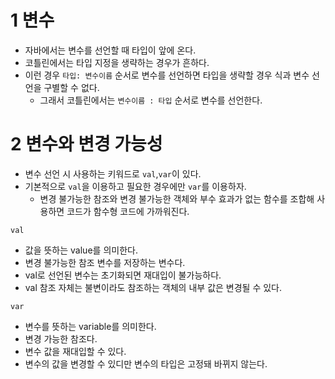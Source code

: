 # 1 변수

- 자바에서는 변수를 선언할 때 타입이 앞에 온다.
- 코틀린에서는 타입 지정을 생략하는 경우가 흔하다.
- 이런 경우 `타입: 변수이름` 순서로 변수를 선언하면 타입을 생략할 경우 식과 변수 선언을 구별할 수 없다.
  - 그래서 코틀린에서는 `변수이름 : 타입` 순서로 변수를 선언한다.



# 2 변수와 변경 가능성

- 변수 선언 시 사용하는 키워드로 `val`,`var`이 있다.
- 기본적으로 `val`을 이용하고 필요한 경우에만 `var`를 이용하자.
  - 변경 불가능한 참조와 변경 불가능한 객체와 부수 효과가 없는 함수를 조합해 사용하면 코드가 함수형 코드에 가까워진다.



`val`

- 값을 뜻하는 value를 의미한다.
- 변경 불가능한 참조 변수를 저장하는 변수다.
- val로 선언된 변수는 초기화되면 재대입이 불가능하다.
- val 참조 자체는 불변이라도 참조하는 객체의 내부 값은 변경될 수 있다.



`var`

- 변수를 뜻하는 variable를 의미한다.
- 변경 가능한 참조다.
- 변수 값을 재대입할 수 있다.
- 변수의 값을 변경할 수 있디만 변수의 타입은 고정돼 바뀌지 않는다.